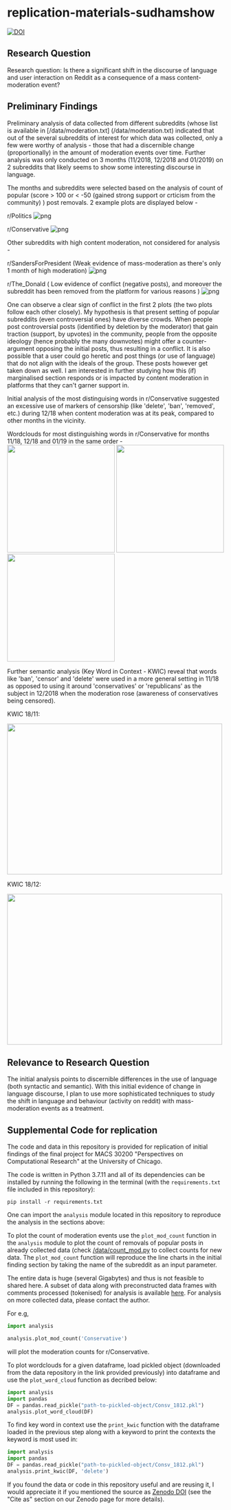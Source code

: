 # replication-materials-sudhamshow
[![DOI](https://zenodo.org/badge/DOI/10.5281/zenodo.6429151.svg)](https://doi.org/10.5281/zenodo.6429151)

## Research Question
Research question: Is there a significant shift in the discourse of language and user interaction on Reddit as a consequence of a mass content-moderation event?

## Preliminary Findings
Preliminary analysis of data collected from different subreddits (whose list is available in [/data/moderation.txt]
(/data/moderation.txt) indicated that out of the several subreddits of interest for which data was collected, only a 
few were worthy of analysis - those that had a discernible change (proportionally) in the amount of moderation 
events over time. 
Further analysis was only conducted on 3 months (11/2018, 12/2018 and 01/2019) on 2 subreddits that likely seems to 
show some interesting discourse in language.

The months and subreddits were selected based on the analysis of count of popular (score > 100 or < -50 (gained strong 
support or 
crticism from the community) ) post removals. 2 example plots are displayed below -

r/Politics
![png](findings/Politics.png)

r/Conservative
![png](findings/Conservative.png)

Other subreddits with high content moderation, not considered for analysis -

r/SandersForPresident (Weak evidence of mass-moderation as there's only 1 month of high moderation)
![png](findings/Sanders4Pres.png)

r/The_Donald ( Low evidence of conflict (negative posts), and moreover the subreddit has been removed from the 
platform for various reasons )
![png](findings/The_Donald.png)

One can observe a clear sign of conflict in the first 2 plots (the two plots follow each other closely). My 
hypothesis is that present setting of 
popular subreddits 
(even controversial ones) have diverse crowds. When people post controversial posts (identified by deletion by 
the moderator) that gain traction (support, by upvotes) in the community, people from the opposite ideology (hence 
probably the many downvotes) might offer a counter-argument opposing the initial posts, thus resulting in a conflict.
It is also possible that a user could go heretic and post things (or use of language) that do not align with the 
ideals of the group. These posts however get taken down as well. I am interested in further studying how this
(if) marginalised section responds or is impacted by content moderation in platforms that they can't garner support in.

Initial analysis of the most distinguising words in r/Conservative suggested an excessive use of markers of 
censorship (like 'delete', 'ban', 'removed', etc.) during 12/18 when content moderation was at its peak, compared to 
other months in the vicinity.

Wordclouds for most distinguishing words in r/Conservative for months 11/18, 12/18 and 01/19 in the same order -
<img src="findings/Consv1.png" width="250" height="250"> <img src="findings/Consv2.png" width="250" height="250"> 
<img src="findings/consv3.png" width="250" height="250">


Further semantic analysis (Key Word in Context - KWIC) reveal that words like 'ban', 'censor' and 'delete' were used 
in a more general setting in 11/18 as opposed to using it around 'conservatives' or 'republicans' as the subject in 
12/2018 when the moderation rose (awareness of conservatives being censored).

KWIC 18/11:

<img src="findings/1811_consv_kwic.png" width="500" height="350">

KWIC 18/12:

<img src="findings/1812_consv_kwic.png" width="500" height="350">

## Relevance to Research Question
The initial analysis points to discernible differences in the use of language (both syntactic and semantic). With 
this initial evidence of change in language discourse, I plan to use more sophisticated techniques to study the 
shift 
in language and behaviour (activity on reddit) with mass-moderation events as a treatment.

## Supplemental Code for replication

The code and data in this repository is provided for replication of initial findings of the final project for MACS 30200 "Perspectives on Computational Research" at the University of Chicago.

The code is written in Python 3.7.11 and all of its dependencies can be installed by running the following in the 
terminal (with the `requirements.txt` file included in this repository):

```
pip install -r requirements.txt
```

One can import the `analysis` module located in this repository to reproduce the analysis in the sections above:


To plot the count of moderation events use the `plot_mod_count` function in the `analysis` module to plot the count 
of removals of popular posts in already collected data (check [/data/count_mod.py](/data/count_mod.py) to collect 
counts for new data. The `plot_mod_count` 
function will reproduce the line charts in the initial finding section by taking the name of the subreddit as an 
input parameter.

The entire data is huge (several Gigabytes) and thus is not feasible to shared here. A subset of data along with 
preconstructed data frames with comments processed (tokenised) for analysis is available [here](https://drive.google.com/drive/folders/1XD4H8EmzjIgxKXmQ1bilG0uV3icnbg_A?usp=sharing).
For analysis on more collected data, please contact the author.

For e.g,
```python
import analysis

analysis.plot_mod_count('Conservative')
```
will plot the moderation counts for r/Conservative.

To plot wordclouds for a given dataframe, load pickled object (downloaded from the data repository in the link 
provided previously) 
into dataframe and use the `plot_word_cloud` function 
as decribed below:

```python
import analysis
import pandas
DF = pandas.read_pickle("path-to-pickled-object/Consv_1812.pkl")
analysis.plot_word_cloud(DF)
```

To find key word in context use the `print_kwic` function with the dataframe loaded in the previous step along with 
a keyword to print the contexts the keyword is most used in:
```python
import analysis
import pandas
DF = pandas.read_pickle("path-to-pickled-object/Consv_1812.pkl")
analysis.print_kwic(DF, 'delete')
```

If you found the data or code in this repository useful and are reusing it, I would appreciate it if you mentioned the 
source as 
[Zenodo DOI](https://doi.org/10.5281/zenodo.6429151) (see the "Cite as" section on our Zenodo page for more details).
